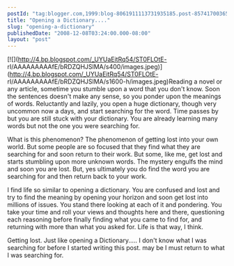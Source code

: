 ```yaml
---
postId: "tag:blogger.com,1999:blog-8061911113731935185.post-8574170036584040929"
title: "Opening a Dictionary...."
slug: "opening-a-dictionary"
publishedDate: "2008-12-08T03:24:00.000-08:00"
layout: "post"
---
```


[![](http://4.bp.blogspot.com/_UYUaEitRq54/ST0FLOtE-
rI/AAAAAAAAAfE/bRDZQHJSlMA/s400/images.jpeg)](http://4.bp.blogspot.com/_UYUaEitRq54/ST0FLOtE-
rI/AAAAAAAAAfE/bRDZQHJSlMA/s1600-h/images.jpeg)Reading a novel or any article,
sometime you stumble upon a word that you don't know. Soon the sentences
doesn't make any sense, so you ponder upon the meanings of words. Reluctantly
and lazily, you open a huge dictionary, though very uncommon now a days, and
start searching for the word. Time passes by but you are still stuck with your
dictionary. You are already learning many words but not the one you were
searching for.  
  
What is this phenomenon? The phenomenon of getting lost into your own world.
But some people are so focused that they find what they are searching for and
soon return to their work. But some, like me, get lost and starts stumbling
upon more unknown words. The mystery engulfs the mind and soon you are lost.
But, yes ultimately you do find the word you are searching for and then return
back to your work.  
  
I find life so similar to opening a dictionary. You are confused and lost and
try to find the meaning by opening your horizon and soon get lost into
millions of issues. You stand there looking at each of it and pondering. You
take your time and roll your views and thoughts here and there, questioning
each reasoning before finally finding what you came to find for, and returning
with more than what you asked for. Life is that way, I think.  
  
Getting lost. Just like opening a Dictionary..... I don't know what I was
searching for before I started writing this post. may be I must return to what
I was searching for.  
  
  
  

